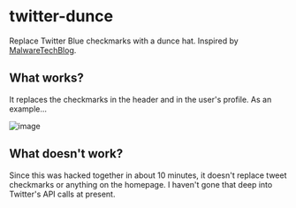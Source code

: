 # twitter-dunce
Replace Twitter Blue checkmarks with a dunce hat. Inspired by [MalwareTechBlog](https://twitter.com/MalwareTechBlog/status/1590445775292862464).

## What works?
It replaces the checkmarks in the header and in the user's profile. As an example...

![image](https://user-images.githubusercontent.com/8019327/200954532-3c93d11d-5e0e-4fe9-ae6c-ec538762960c.png)

## What doesn't work?
Since this was hacked together in about 10 minutes, it doesn't replace tweet checkmarks or anything on the homepage. I haven't gone that deep into Twitter's API calls at present.
